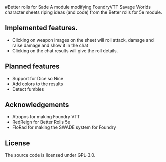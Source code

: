 #Better rolls for Sade
A module modifying FoundryVTT Savage Worlds character sheets riping ideas (and code) from the Better rolls for 5e module.

## Implemented features.
- Clicking on weapon images on the sheet will roll attack, damage and raise damage and show it in the chat
- Clicking on the chat results will give the roll details.

## Planned features
- Support for Dice so Nice
- Add colors to the results
- Detect fumbles

## Acknowledgements
- Atropos for making Foundry VTT
- RedReign for Better Rolls 5e
- FloRad for making the SWADE system for Foundry

## License
The source code is licensed under GPL-3.0.
